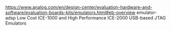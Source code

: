https://www.analog.com/en/design-center/evaluation-hardware-and-software/evaluation-boards-kits/emulators.html#eb-overview
emulator-adsp
Low Cost ICE-1000 and High Performance ICE-2000 USB-based JTAG Emulators
